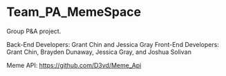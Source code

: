 # Team_PA_MemeSpace
Group P&amp;A project.  

Back-End Developers: Grant Chin and Jessica Gray
Front-End Developers: Grant Chin, Brayden Dunaway, Jessica Gray, and Joshua Solivan


Meme API: https://github.com/D3vd/Meme_Api
